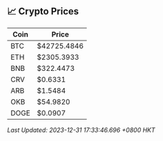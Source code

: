 ## 📈 Crypto Prices

| Coin | Price |
| ---- | ----- |
| BTC | $42725.4846 |
| ETH | $2305.3933 |
| BNB | $322.4473 |
| CRV | $0.6331 |
| ARB | $1.5484 |
| OKB | $54.9820 |
| DOGE | $0.0907 |

_Last Updated: 2023-12-31 17:33:46.696 +0800 HKT_
